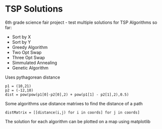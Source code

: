 # TSP Solutions
6th grade science fair project - test multiple solutions for TSP
Algorithms so far:
* Sort by X
* Sort by Y
* Greedy Algorithm
* Two Opt Swap
* Three Opt Swap
* Simmulated Annealing
* Genetic Algorithm

Uses pythagorean distance
```
p1 = (10,21)
p2 = (-12,10)
dist = pow(pow(p1[0]-p2[0],2) + pow(p1[1] - p2[1],2),0.5)
```

Some algorithms use distance matrixes to find the distance of a path
```
distMatrix = [[distance(i,j) for i in coords] for j in coords]
```

The solution for each algorithm can be plotted on a map using matplotlib
